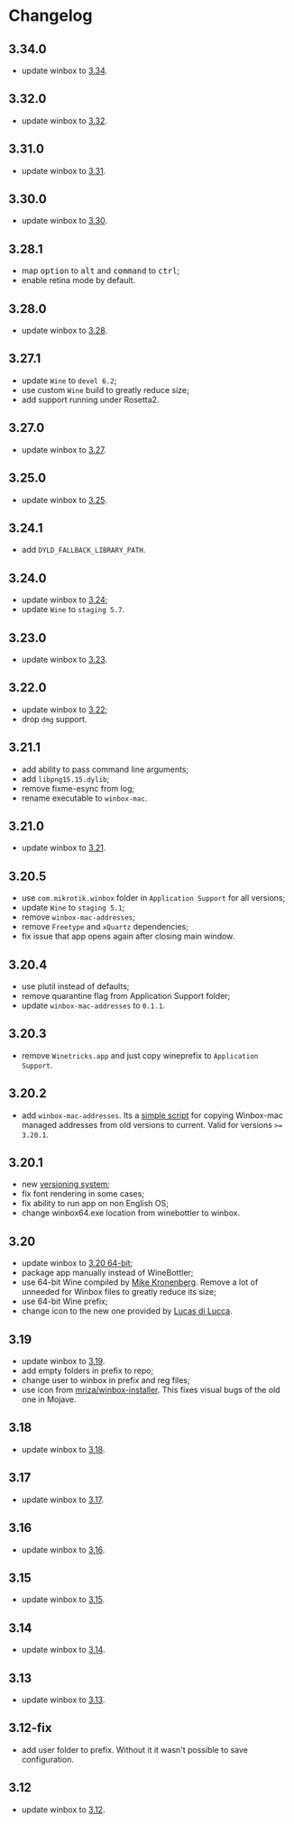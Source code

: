 # Changelog

## 3.34.0

- update winbox to [3.34](https://download.mikrotik.com/winbox/3.34/winbox64.exe).

## 3.32.0

- update winbox to [3.32](https://download.mikrotik.com/winbox/3.32/winbox64.exe).

## 3.31.0

- update winbox to [3.31](https://download.mikrotik.com/winbox/3.31/winbox64.exe).

## 3.30.0

- update winbox to [3.30](https://download.mikrotik.com/winbox/3.30/winbox64.exe).

## 3.28.1

- map <kbd>option</kbd> to <kbd>alt</kbd> and <kbd>command</kbd> to <kbd>ctrl</kbd>;
- enable retina mode by default.

## 3.28.0

- update winbox to [3.28](https://download.mikrotik.com/winbox/3.28/winbox64.exe).

## 3.27.1

- update `Wine` to `devel 6.2`;
- use custom `Wine` build to greatly reduce size;
- add support running under Rosetta2.

## 3.27.0

- update winbox to [3.27](https://download.mikrotik.com/winbox/3.27/winbox64.exe).

## 3.25.0

- update winbox to [3.25](https://download.mikrotik.com/winbox/3.25/winbox64.exe).

## 3.24.1

- add `DYLD_FALLBACK_LIBRARY_PATH`.

## 3.24.0

- update winbox to [3.24](https://download.mikrotik.com/winbox/3.24/winbox64.exe);
- update `Wine` to `staging 5.7`.

## 3.23.0

- update winbox to [3.23](https://download.mikrotik.com/winbox/3.23/winbox64.exe).

## 3.22.0

- update winbox to [3.22](https://download.mikrotik.com/winbox/3.22/winbox64.exe);
- drop `dmg` support.

## 3.21.1

- add ability to pass command line arguments;
- add `libpng15.15.dylib`;
- remove fixme-esync from log;
- rename executable to `winbox-mac`.

## 3.21.0

- update winbox to [3.21](https://download.mikrotik.com/winbox/3.21/winbox64.exe).

## 3.20.5

- use `com.mikrotik.winbox` folder in `Application Support` for all versions;
- update `Wine` to `staging 5.1`;
- remove `winbox-mac-addresses`;
- remove `Freetype` and `xQuartz` dependencies;
- fix issue that app opens again after closing main window.

## 3.20.4

- use plutil instead of defaults;
- remove quarantine flag from Application Support folder;
- update `winbox-mac-addresses` to `0.1.1`.

## 3.20.3

- remove `Winetricks.app` and just copy wineprefix to `Application Support`.

## 3.20.2

- add `winbox-mac-addresses`. Its a [simple script](https://github.com/nrlquaker/winbox-mac-addresses) for copying Winbox-mac managed addresses from old versions to current. Valid for versions `>= 3.20.1`.

## 3.20.1

- new [versioning system](VERSIONING.md);
- fix font rendering in some cases;
- fix ability to run app on non English OS;
- change winbox64.exe location from winebottler to winbox.

## 3.20

- update winbox to [3.20 64-bit](https://download.mikrotik.com/winbox/3.20/winbox64.exe);
- package app manually instead of WineBottler;
- use 64-bit Wine compiled by [Mike Kronenberg](http://winebottler.kronenberg.org/specifications). Remove a lot of unneeded for Winbox files to greatly reduce its size;
- use 64-bit Wine prefix;
- change icon to the new one provided by [Lucas di Lucca](https://github.com/luccaccine).

## 3.19

- update winbox to [3.19](https://download2.mikrotik.com/routeros/winbox/3.19/winbox.exe).
- add empty folders in prefix to repo;
- change user to winbox in prefix and reg files;
- use icon from [mriza/winbox-installer](https://github.com/mriza/winbox-installer/tree/master/icons). This fixes visual bugs of the old one in Mojave.

## 3.18

- update winbox to [3.18](https://download2.mikrotik.com/routeros/winbox/3.18/winbox.exe).

## 3.17

- update winbox to [3.17](https://download2.mikrotik.com/routeros/winbox/3.17/winbox.exe).

## 3.16

- update winbox to [3.16](https://download2.mikrotik.com/routeros/winbox/3.16/winbox.exe).

## 3.15

- update winbox to [3.15](https://download2.mikrotik.com/routeros/winbox/3.15/winbox.exe).

## 3.14

- update winbox to [3.14](https://download2.mikrotik.com/routeros/winbox/3.14/winbox.exe).

## 3.13

- update winbox to [3.13](https://download2.mikrotik.com/routeros/winbox/3.13/winbox.exe).

## 3.12-fix

- add user folder to prefix. Without it it wasn't possible to save configuration.

## 3.12

- update winbox to [3.12](https://download2.mikrotik.com/routeros/winbox/3.12/winbox.exe).
